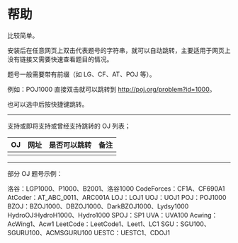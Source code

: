 # 帮助

比较简单。

安装后在任意网页上双击代表题号的字符串，就可以自动跳转，主要适用于网页上没有链接又需要快速查看题目的情况。

题号一般需要带有前缀（如 LG、CF、AT、POJ 等）。

例如：POJ1000 直接双击就可以跳转到 <http://poj.org/problem?id=1000>。

也可以选中后按快捷键跳转。

---

支持或即将支持或曾经支持跳转的 OJ 列表；

|OJ|网址|是否可以跳转|备注|
|:-:|:-:|:-:|:-:|
| | | | |

---

部分 OJ 题号示例：

洛谷：LGP1000、P1000、B2001、洛谷1000
CodeForces：CF1A、CF690A1
AtCoder：AT_ABC_0011、ARC001A
LOJ：LOJ1
UOJ：UOJ1
POJ：POJ1000
BZOJ：BZOJ1000、DBZOJ1000、DarkBZOJ1000、Lydsy1000
HydroOJ:HydroH1000、Hydro1000
SPOJ：SP1
UVA：UVA100
Acwing：AcWing1、Acw1
LeetCode：LeetCode1、Leet1、LC1
SGU：SGU100、SGURU100、ACMSGURU100
UESTC：UESTC1、CDOJ1
